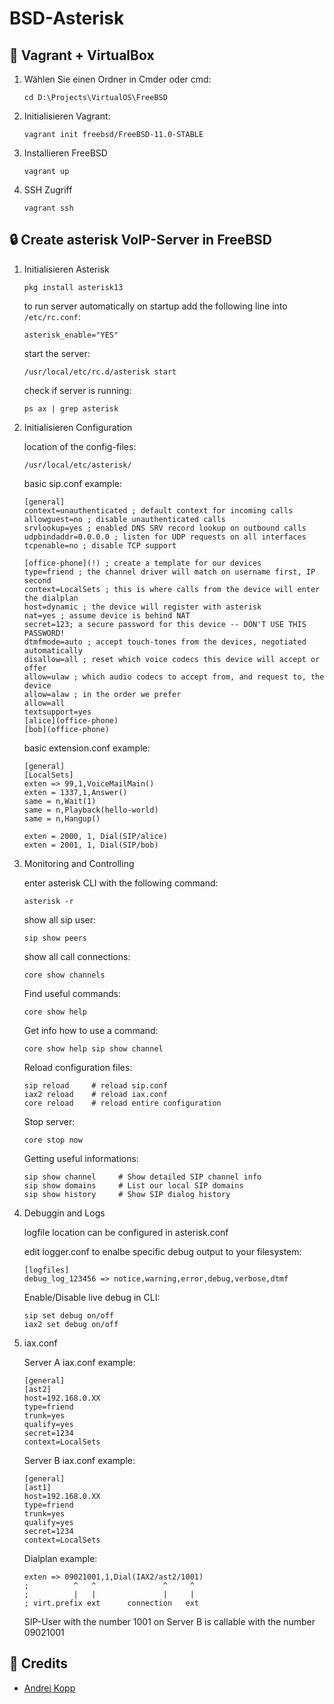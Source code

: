 # BSD-Asterisk
## 🙌 Vagrant + VirtualBox

1. Wählen Sie einen Ordner in Cmder oder cmd:
   ```
   cd D:\Projects\VirtualOS\FreeBSD
   ```

2. Initialisieren Vagrant:
   ```
   vagrant init freebsd/FreeBSD-11.0-STABLE
   ```

3. Installieren FreeBSD
   ```
   vagrant up
   ```

4. SSH Zugriff
   ```
   vagrant ssh
   ```
   
## 🔒 Create asterisk VoIP-Server in FreeBSD

1. Initialisieren Asterisk

   ```
   pkg install asterisk13
   ```

   to run server automatically on startup add the following line into ```/etc/rc.conf```:<br>
   ```
   asterisk_enable="YES"
   ```

   start the server:

   ```
   /usr/local/etc/rc.d/asterisk start
   ```

   check if server is running:

   ```
   ps ax | grep asterisk
   ```

3. Initialisieren Configuration

   location of the config-files:

   ```
   /usr/local/etc/asterisk/
   ```

   basic sip.conf example:

   ```
   [general]
   context=unauthenticated ; default context for incoming calls
   allowguest=no ; disable unauthenticated calls
   srvlookup=yes ; enabled DNS SRV record lookup on outbound calls
   udpbindaddr=0.0.0.0 ; listen for UDP requests on all interfaces
   tcpenable=no ; disable TCP support
   
   [office-phone](!) ; create a template for our devices
   type=friend ; the channel driver will match on username first, IP second
   context=LocalSets ; this is where calls from the device will enter the dialplan
   host=dynamic ; the device will register with asterisk
   nat=yes ; assume device is behind NAT
   secret=123; a secure password for this device -- DON'T USE THIS PASSWORD!
   dtmfmode=auto ; accept touch-tones from the devices, negotiated automatically
   disallow=all ; reset which voice codecs this device will accept or offer
   allow=ulaw ; which audio codecs to accept from, and request to, the device
   allow=alaw ; in the order we prefer
   allow=all
   textsupport=yes
   [alice](office-phone)
   [bob](office-phone) 
   ```

   basic extension.conf example:

   ```
   [general]
   [LocalSets]
   exten => 99,1,VoiceMailMain()
   exten = 1337,1,Answer()
   same = n,Wait(1)
   same = n,Playback(hello-world)
   same = n,Hangup()
   
   exten = 2000, 1, Dial(SIP/alice)
   exten = 2001, 1, Dial(SIP/bob)
   ```

5. Monitoring and Controlling

   enter asterisk CLI with the following command:

   ```
   asterisk -r
   ```

   show all sip user:

   ```
   sip show peers
   ```

   show all call connections:

   ```
   core show channels
   ```

   Find useful commands:

   ```
   core show help
   ```

   Get info how to use a command:

   ```
   core show help sip show channel
   ```

	Reload configuration files:
	
	```
	sip reload     # reload sip.conf 
	iax2 reload    # reload iax.conf 
	core reload    # reload entire configuration
	```
	
	Stop server:
	
	```
	core stop now
	```
	
	Getting useful informations:
	
	```
	sip show channel     # Show detailed SIP channel info
	sip show domains     # List our local SIP domains
	sip show history     # Show SIP dialog history
	```

6. Debuggin and Logs

   logfile location can be configured in asterisk.conf

   edit logger.conf to enalbe specific debug output to your filesystem:

   ```
   [logfiles]
   debug_log_123456 => notice,warning,error,debug,verbose,dtmf
   ```
   Enable/Disable live debug in CLI:
   ```
   sip set debug on/off
   iax2 set debug on/off
   ```

8. iax.conf

   Server A iax.conf example:
   ```
   [general]
   [ast2]
   host=192.168.0.XX
   type=friend
   trunk=yes
   qualify=yes
   secret=1234
   context=LocalSets
   ```
   Server B iax.conf example:
   ```
   [general]
   [ast1]
   host=192.168.0.XX
   type=friend
   trunk=yes
   qualify=yes
   secret=1234
   context=LocalSets
   ```
   Dialplan example:
   ```
   exten => 09021001,1,Dial(IAX2/ast2/1001)
   ;          ^   ^               ^     ^
   ;          |   |               |     |
   ; virt.prefix ext      connection   ext
   ```
   SIP-User with the number 1001 on Server B is callable with the number 09021001

## 🎉 Credits

- [Andrej Kopp](https://github.com/sequelone)
